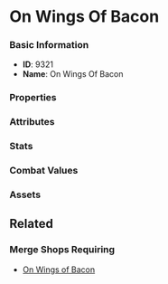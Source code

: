 # On Wings Of Bacon

<no description available>

### Basic Information

- **ID**: 9321
- **Name**: On Wings Of Bacon

### Properties


### Attributes


### Stats


### Combat Values


### Assets


## Related

### Merge Shops Requiring

- [On Wings of Bacon](../merge-shops/136-on-wings-of-bacon.md)

